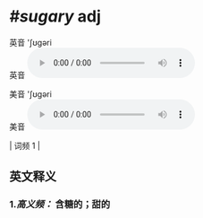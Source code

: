 # ***\#sugary*** adj
英音 'ʃʊɡəri  
英音
<audio src="./media/sugary-B.aac" controls="controls"></audio>

美音 'ʃʊɡəri  
美音
<audio src="./media/sugary.aac" controls="controls"></audio>



| 词频 1 |  

英文释义
---
### 1.*高义频：* **含糖的；甜的**  



